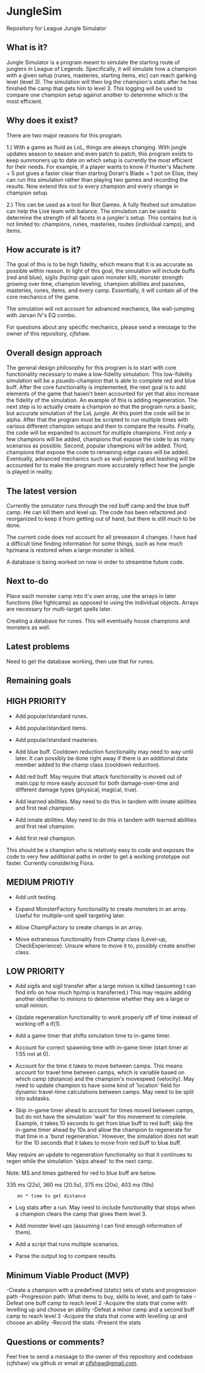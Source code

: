 JungleSim
=========

Repository for League Jungle Simulator



What is it?
--------------------------------------------
Jungle Simulator is a program meant to simulate the starting route of junglers in League of Legends.  Specifically, it will simulate how a champion with a given setup (runes, masteries, starting items, etc) can reach ganking level (level 3).  The simulation will then log the champion's stats after he has finished the camp that gets him to level 3.  This logging will be used to compare one champion setup against another to determine which is the most efficient.



Why does it exist?
--------------------------------------------
There are two major reasons for this program.

1.) With a game as fluid as LoL, things are always changing.  With jungle updates season to season and even patch to patch, this program exists to keep summoners up to date on which setup is currently the most efficient for their needs.  For example, if a player wants to know if Hunter's Machete + 5 pot gives a faster clear than starting Doran's Blade + 1 pot on Elise, they can run this simulation rather than playing two games and recording the results.  Now extend this out to every champion and every change in champion setup.

2.) This can be used as a tool for Riot Games.  A fully fleshed out simulation can help the Live team with balance.  The simulation can be used to determine the strength of all facets in a jungler's setup.  This contains but is not limited to: champions, runes, masteries, routes (individual camps), and items.



How accurate is it?
--------------------------------------------
The goal of this is to be high fidelity, which means that it is as accurate as possible within reason.  In light of this goal, the simulation will include buffs (red and blue), sigils (hp/mp gain upon monster kill), monster strength growing over time, champion leveling, champion abilities and passives, masteries, runes, items, and every camp.  Essentially, it will contain all of the core mechanics of the game.

The simulation will not account for advanced mechanics, like wall-jumping with Jarvan IV's EQ combo.

For questions about any specific mechanics, please send a message to the owner of this repository, cjfshaw.



Overall design approach
---------------------------------------------
The general design philosophy for this program is to start with core functionality necessary to make a low-fidelity simulation.  This low-fidelity simulation will be a psuedo-champion that is able to complete red and blue buff.  After the core functionality is implemented, the next goal is to add elements of the game that haven't been accounted for yet that also increase the fidelity of the simulation.  An example of this is adding regeneration.  The next step is to actually create a champion so that the program runs a basic, but accurate simulation of the LoL jungle.  At this point the code will be in alpha.  After that the program must be scripted to run multiple times with various different champion setups and then to compare the results.  Finally, the code will be expanded to account for multiple champions.  First only a few champions will be added, champions that expose the code to as many scenarios as possible.  Second, popular champions will be added.  Third, champions that expose the code to remaining edge cases will be added.  Eventually, advanced mechanics such as wall-jumping and leashing will be accounted for to make the program more accurately reflect how the jungle is played in reality.



The latest version
--------------------------------------------
Currently the simulator runs through the red buff camp and the blue buff camp.  He can kill them and level up.  The code has been refactored and reorganized to keep it from getting out of hand, but there is still much to be done.

The current code does not account for all preseason 4 changes.  I have had a difficult time finding information for some things, such as how much hp/mana is restored when a large monster is killed.

A database is being worked on now in order to streamline future code.



Next to-do
--------------------------------------------
Place each monster camp into it's own array, use the arrays in later functions (like fightcamp) as opposed to using the individual objects.  Arrays are necessary for multi-target spells later.

Creating a database for runes.  This will eventually house champions and monsters as well.



Latest problems
--------------------------------------------
Need to get the database working, then use that for runes.



Remaining goals
--------------------------------------------

HIGH PRIORITY
--------------
- Add popular/standard runes.

- Add popular/standard items.

- Add popular/standard masteries.

- Add blue buff.  Cooldown reduction functionality may need to way until later.  It can possibly be done right away if there is an additional data member added to the champ class (cooldown reduction).

- Add red buff. May require that attack functionality is moved out of main.cpp to more easily account for both damage-over-time and different damage types (physical, magical, true).

- Add learned abilities. May need to do this in tandem with innate abilities and first real champion.

- Add innate abilities. May need to do this in tandem with learned abilities and first real champion.

- Add first real champion.

This should be a champion who is relatively easy to code and exposes the code to very few additional paths in order to get a working prototype out faster.  Currently considering Fiora.

MEDIUM PRIOTIY
--------------

- Add unit testing.

- Expand MonsterFactory functionality to create monsters in an array.  Useful for multiple-unit spell targeting later.

- Allow ChampFactory to create champs in an array.

- Move extraneous functionality from Champ class (Level-up, CheckExperience).  Unsure where to move it to, possibly create another class.

LOW PRIORITY
--------------
- Add sigils and sigil transfer after a large minion is killed (assuming I can find info on how much hp/mp is transferred.)  This may require adding another identifier to minions to determine whether they are a large or small minion.

- Update regeneration functionality to work properly off of time instead of working off a if(1).

- Add a game timer that shifts simulation time to in-game timer.

- Account for correct spawning time with in-game timer (start timer at 1:55 not at 0).

- Account for the time it takes to move between camps.  This means account for travel time between camps, which is variable based on which camp (distance) and the champion's movespeed (velocity).  May need to update champion to have some kind of 'location' field for dynamic travel-time calculations between camps.  May need to be split into subtasks.

- Skip in-game timer ahead to account for times moved between camps, but do not have the simulation 'wait' for this movement to complete.  Example, it takes 10 seconds to get from blue buff to red buff; skip the in-game timer ahead by 10s and allow the champion to regenerate for that time in a 'burst regeneration.'  However, the simulation does not wait for the 10 seconds that it takes to move from red buff to blue buff. 

May require an update to regeneration functionality so that it continues to regen while the simulation 'skips ahead' to the next camp.

Note: MS and times gathered for red to blue buff are below.

335 ms (22s), 360 ms (20.5s), 375 ms (20s), 403 ms (19s)

		ms * time to get distance

- Log stats after a run.  May need to include functionality that stops when a champion clears the camp that gives them level 3.

- Add monster level ups (assuming I can find enough information of them).

- Add a script that runs multiple scenarios.

- Parse the output log to compare results.

Minimum Viable Product (MVP)
--------------------------------------------
-Create a champion with a predefined (static) sets of stats and progression path
		-Progression path: What items to buy, skills to level, and path to take
-Defeat one buff camp to reach level 2
		-Acquire the stats that come with levelling up and choose an ability
-Defeat a minor camp and a second buff camp to reach level 3
		-Acquire the stats that come with levelling up and choose an ability
-Record the stats
-Present the stats

Questions or comments?
--------------------------------------------
Feel free to send a message to the owner of this repository and codebase (cjfshaw) via github or email at cjfshaw@gmail.com.
